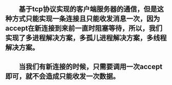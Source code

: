 ## &emsp;&emsp;基于tcp协议实现的客户端服务器的通信，但是这种方式只能实现一条连接且只能收发消息一次，因为accept在新连接到来前一直时阻塞等待，所以，我们实现了多进程解决方案，多孤儿进程解决方案，多线程解决方案。
## &emsp;&emsp;当我们有新连接的时候，只需要调用一次accept即可，就不会造成只能收发一次数据。
